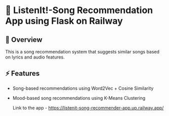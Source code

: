 # 🎵 ListenIt!-Song Recommendation App using Flask on Railway

## 📌 Overview
This is a song recommendation system that suggests similar songs based on lyrics and audio features.

## ⚡ Features
- Song-based recommendations using Word2Vec + Cosine Similarity
- Mood-based song recommendations using K-Means Clustering

  Link to the app - https://listenit-song-recommender-app.up.railway.app/



